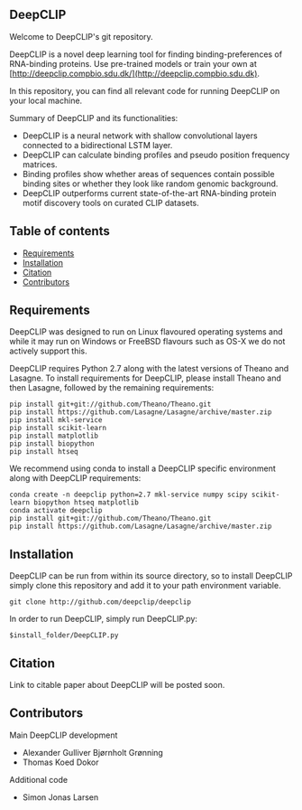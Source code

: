 ## DeepCLIP

Welcome to DeepCLIP's git repository. 

DeepCLIP is a novel deep learning tool for finding binding-preferences of RNA-binding proteins. Use pre-trained models or train your own at [http://deepclip.compbio.sdu.dk/](http://deepclip.compbio.sdu.dk).

In this repository, you can find all relevant code for running DeepCLIP on your local machine.

Summary of DeepCLIP and its functionalities:
* DeepCLIP is a neural network with shallow convolutional layers connected to a bidirectional LSTM layer.
* DeepCLIP can calculate binding profiles and pseudo position frequency matrices.
* Binding profiles show whether areas of sequences contain possible binding sites or whether they look like random genomic background.
* DeepCLIP outperforms current state-of-the-art RNA-binding protein motif discovery tools on curated CLIP datasets.

## Table of contents
* [Requirements](#requirements)
* [Installation](#installation)
* [Citation](#citation)
* [Contributors](#contributors)

## Requirements
DeepCLIP was designed to run on Linux flavoured operating systems and while it may run on Windows or FreeBSD flavours such as OS-X we do not actively support this.

DeepCLIP requires Python 2.7 along with the latest versions of Theano and Lasagne.
To install requirements for DeepCLIP, please install Theano and then Lasagne, followed by the remaining requirements:
```shell
pip install git+git://github.com/Theano/Theano.git
pip install https://github.com/Lasagne/Lasagne/archive/master.zip
pip install mkl-service
pip install scikit-learn
pip install matplotlib
pip install biopython
pip install htseq
```

We recommend using conda to install a DeepCLIP specific environment along with DeepCLIP requirements:
```shell
conda create -n deepclip python=2.7 mkl-service numpy scipy scikit-learn biopython htseq matplotlib
conda activate deepclip
pip install git+git://github.com/Theano/Theano.git
pip install https://github.com/Lasagne/Lasagne/archive/master.zip
```

## Installation

DeepCLIP can be run from within its source directory, so to install DeepCLIP simply clone this repository and add it to your path environment variable.
```shell
git clone http://github.com/deepclip/deepclip
```

In order to run DeepCLIP, simply run DeepCLIP.py:
```shell
$install_folder/DeepCLIP.py
```

## Citation
Link to citable paper about DeepCLIP will be posted soon.

## Contributors
Main DeepCLIP development
* Alexander Gulliver Bjørnholt Grønning
* Thomas Koed Dokor

Additional code
* Simon Jonas Larsen
